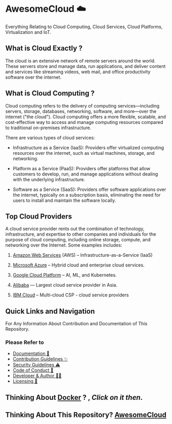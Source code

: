 # AwesomeCloud ☁️

Everything Relating to Cloud Computing, Cloud Services, Cloud Platforms, Virtualization and IoT.

## What is Cloud Exactly ?

The cloud is an extensive network of remote servers around the world. These servers store and manage data, run applications, and deliver content and services like streaming videos, web mail, and office productivity software over the internet.

## What is Cloud Computing ?

Cloud computing refers to the delivery of computing services—including servers, storage, databases, networking, software, and more—over the internet ("the cloud"). Cloud computing offers a more flexible, scalable, and cost-effective way to access and manage computing resources compared to traditional on-premises infrastructure.

There are various types of cloud services:

- Infrastructure as a Service (IaaS): Providers offer virtualized computing resources over the internet, such as virtual machines, storage, and networking.

- Platform as a Service (PaaS): Providers offer platforms that allow customers to develop, run, and manage applications without dealing with the underlying infrastructure.

- Software as a Service (SaaS): Providers offer software applications over the internet, typically on a subscription basis, eliminating the need for users to install and maintain the software locally.

## Top Cloud Providers

A cloud service provider rents out the combination of technology, infrastructure, and expertise to other companies and individuals for the purpose of cloud computing, including online storage, compute, and networking over the Internet. Some examples includes:

1. [Amazon Web Services](https://aws.amazon.com/) (AWS) – Infrastructure-as-a-Service (IaaS)

2. [Microsoft Azure](https://azure.microsoft.com/en-us) – Hybrid cloud and enterprise cloud services.

3. [Google Cloud Platform](https://cloud.google.com/) – AI, ML, and Kubernetes.

4. [Alibaba](https://www.alibabacloud.com/) — Largest cloud service provider in Asia.

5. [IBM Cloud](https://www.ibm.com/cloud) – Multi-cloud CSP - cloud service providers

## Quick Links and Navigation

For Any Information About Contribution and Documentation of This Repository.

### Please Refer to

- [Documentation 📖](https://github.com/offensive-vk/AwesomeCloud/blob/master/.github/readme.md)
- [Contribution Guidelines ✨](https://github.com/offensive-vk/AwesomeCloud/blob/master/.github/contributing.md)
- [Security Guidelines ⚠️](https://github.com/offensive-vk/AwesomeCloud/blob/master/.github/security.md)
- [Code of Conduct 🙌](https://github.com/offensive-vk/AwesomeCloud/blob/master/.github/code_of_conduct.md)
- [Developer & Author 🧑‍💻](https://github.com/offensive-vk/)
- [Licensing 🔑](https://github.com/offensive-vk/AwesomeCloud/blob/master/license)

## Thinking About [Docker](https://github.com/offensive-vk/AwesomeCloud/blob/master/.github/docker.md) ? , _Click on it then_.

## Thinking About This Repository? [AwesomeCloud](https://awesomecloud.pages.dev/)